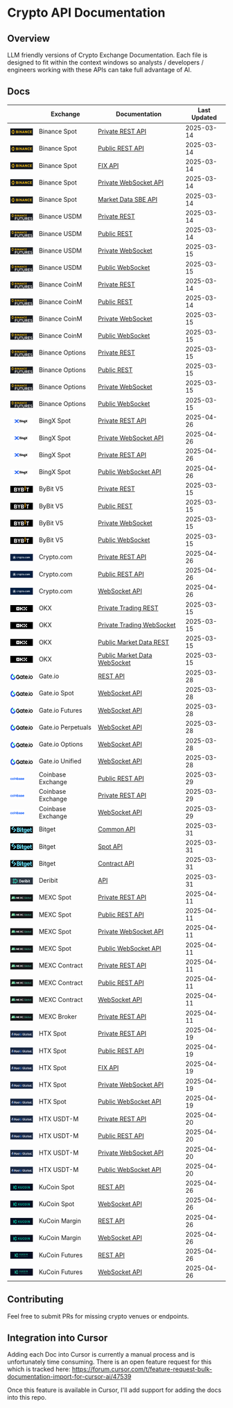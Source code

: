 # Crypto API Documentation

## Overview

LLM friendly versions of Crypto Exchange Documentation. Each file is designed to fit within the context windows so analysts / developers / engineers working with these APIs can take full advantage of AI.

## Docs

|                                                                                                             | Exchange           | Documentation                                                                     | Last Updated |
| ----------------------------------------------------------------------------------------------------------- | ------------------ | --------------------------------------------------------------------------------- | ------------ |
| <img src="assets/icons/binancespot.png" alt="Binance" height="16" style="vertical-align: middle;">          | Binance Spot       | [Private REST API](docs/binance/spot/private_rest_api.md)                         | 2025-03-14   |
| <img src="assets/icons/binancespot.png" alt="Binance" height="16" style="vertical-align: middle;">          | Binance Spot       | [Public REST API](docs/binance/spot/public_rest_api.md)                           | 2025-03-14   |
| <img src="assets/icons/binancespot.png" alt="Binance" height="16" style="vertical-align: middle;">          | Binance Spot       | [FIX API](docs/binance/spot/fix_api.md)                                           | 2025-03-14   |
| <img src="assets/icons/binancespot.png" alt="Binance" height="16" style="vertical-align: middle;">          | Binance Spot       | [Private WebSocket API](docs/binance/spot/private_websocket_api.md)               | 2025-03-14   |
| <img src="assets/icons/binancespot.png" alt="Binance" height="16" style="vertical-align: middle;">          | Binance Spot       | [Market Data SBE API](docs/binance/spot/market_data_sbe_api.md)                   | 2025-03-14   |
| <img src="assets/icons/binancefutures.png" alt="Binance" height="16" style="vertical-align: middle;">       | Binance USDM       | [Private REST](docs/binance/usdm/private_rest_api.md)                             | 2025-03-14   |
| <img src="assets/icons/binancefutures.png" alt="Binance" height="16" style="vertical-align: middle;">       | Binance USDM       | [Public REST](docs/binance/usdm/public_rest_api.md)                               | 2025-03-14   |
| <img src="assets/icons/binancefutures.png" alt="Binance" height="16" style="vertical-align: middle;">       | Binance USDM       | [Private WebSocket](docs/binance/usdm/private_websocket_api.md)                   | 2025-03-15   |
| <img src="assets/icons/binancefutures.png" alt="Binance" height="16" style="vertical-align: middle;">       | Binance USDM       | [Public WebSocket](docs/binance/usdm/public_websocket_api.md)                     | 2025-03-15   |
| <img src="assets/icons/binancefutures.png" alt="Binance" height="16" style="vertical-align: middle;">       | Binance CoinM      | [Private REST](docs/binance/coinm/private_rest_api.md)                            | 2025-03-14   |
| <img src="assets/icons/binancefutures.png" alt="Binance" height="16" style="vertical-align: middle;">       | Binance CoinM      | [Public REST](docs/binance/coinm/public_rest_api.md)                              | 2025-03-14   |
| <img src="assets/icons/binancefutures.png" alt="Binance" height="16" style="vertical-align: middle;">       | Binance CoinM      | [Private WebSocket](docs/binance/coinm/private_websocket_api.md)                  | 2025-03-15   |
| <img src="assets/icons/binancefutures.png" alt="Binance" height="16" style="vertical-align: middle;">       | Binance CoinM      | [Public WebSocket](docs/binance/coinm/public_websocket_api.md)                    | 2025-03-15   |
| <img src="assets/icons/binancefutures.png" alt="Binance" height="16" style="vertical-align: middle;">       | Binance Options    | [Private REST](docs/binance/options/private_rest_api.md)                          | 2025-03-15   |
| <img src="assets/icons/binancefutures.png" alt="Binance" height="16" style="vertical-align: middle;">       | Binance Options    | [Public REST](docs/binance/options/public_rest_api.md)                            | 2025-03-15   |
| <img src="assets/icons/binancefutures.png" alt="Binance" height="16" style="vertical-align: middle;">       | Binance Options    | [Private WebSocket](docs/binance/options/private_websocket_api.md)                | 2025-03-15   |
| <img src="assets/icons/binancefutures.png" alt="Binance" height="16" style="vertical-align: middle;">       | Binance Options    | [Public WebSocket](docs/binance/options/public_websocket_api.md)                  | 2025-03-15   |
| <img src="assets/icons/bingx.jpeg" alt="BingX" height="16" style="vertical-align: middle;">                 | BingX Spot         | [Private REST API](docs/bingx/spot/private_rest_api.md)                           | 2025-04-26   |
| <img src="assets/icons/bingx.jpeg" alt="BingX" height="16" style="vertical-align: middle;">                 | BingX Spot         | [Private WebSocket API](docs/bingx/spot/private_websocket_api.md)                 | 2025-04-26   |
| <img src="assets/icons/bingx.jpeg" alt="BingX" height="16" style="vertical-align: middle;">                 | BingX Spot         | [Private REST API](docs/bingx/spot/public_rest_api.md)                            | 2025-04-26   |
| <img src="assets/icons/bingx.jpeg" alt="BingX" height="16" style="vertical-align: middle;">                 | BingX Spot         | [Public WebSocket API](docs/bingx/spot/public_websocket_api.md)                   | 2025-04-26   |
| <img src="assets/icons/bybit.png" alt="ByBit" height="16" style="vertical-align: middle;">                  | ByBit V5           | [Private REST](docs/bybit/v5/private_rest_api.md)                                 | 2025-03-15   |
| <img src="assets/icons/bybit.png" alt="ByBit" height="16" style="vertical-align: middle;">                  | ByBit V5           | [Public REST](docs/bybit/v5/public_rest_api.md)                                   | 2025-03-15   |
| <img src="assets/icons/bybit.png" alt="ByBit" height="16" style="vertical-align: middle;">                  | ByBit V5           | [Private WebSocket](docs/bybit/v5/private_websocket_api.md)                       | 2025-03-15   |
| <img src="assets/icons/bybit.png" alt="ByBit" height="16" style="vertical-align: middle;">                  | ByBit V5           | [Public WebSocket](docs/bybit/v5/public_websocket_api.md)                         | 2025-03-15   |
| <img src="assets/icons/cryptocom.jpg" alt="Crypto.com" height="16" style="vertical-align: middle;">         | Crypto.com         | [Private REST API](docs/cryptocom/private_rest_api.md)                            | 2025-04-26   |
| <img src="assets/icons/cryptocom.jpg" alt="Crypto.com" height="16" style="vertical-align: middle;">         | Crypto.com         | [Public REST API](docs/cryptocom/public_rest_api.md)                              | 2025-04-26   |
| <img src="assets/icons/cryptocom.jpg" alt="Crypto.com" height="16" style="vertical-align: middle;">         | Crypto.com         | [WebSocket API](docs/cryptocom/websocket_api.md)                                  | 2025-04-26   |
| <img src="assets/icons/okx.png" alt="OKX" height="16" style="vertical-align: middle;">                      | OKX                | [Private Trading REST](docs/okx/private_order_book_trading_rest_api.md)           | 2025-03-15   |
| <img src="assets/icons/okx.png" alt="OKX" height="16" style="vertical-align: middle;">                      | OKX                | [Private Trading WebSocket](docs/okx/private_order_book_trading_websocket_api.md) | 2025-03-15   |
| <img src="assets/icons/okx.png" alt="OKX" height="16" style="vertical-align: middle;">                      | OKX                | [Public Market Data REST](docs/okx/public_market_data_rest_api.md)                | 2025-03-15   |
| <img src="assets/icons/okx.png" alt="OKX" height="16" style="vertical-align: middle;">                      | OKX                | [Public Market Data WebSocket](docs/okx/public_market_data_websocket_api.md)      | 2025-03-15   |
| <img src="assets/icons/gateio.png" alt="Gate.io" height="16" style="vertical-align: middle;">               | Gate.io            | [REST API](docs/gateio/rest_api.md)                                               | 2025-03-28   |
| <img src="assets/icons/gateio.png" alt="Gate.io" height="16" style="vertical-align: middle;">               | Gate.io Spot       | [WebSocket API](docs/gateio/websocket_spot_api.md)                                | 2025-03-28   |
| <img src="assets/icons/gateio.png" alt="Gate.io" height="16" style="vertical-align: middle;">               | Gate.io Futures    | [WebSocket API](docs/gateio/websocket_futures_api.md)                             | 2025-03-28   |
| <img src="assets/icons/gateio.png" alt="Gate.io" height="16" style="vertical-align: middle;">               | Gate.io Perpetuals | [WebSocket API](docs/gateio/websocket_perps_api.md)                               | 2025-03-28   |
| <img src="assets/icons/gateio.png" alt="Gate.io" height="16" style="vertical-align: middle;">               | Gate.io Options    | [WebSocket API](docs/gateio/websocket_options_api.md)                             | 2025-03-28   |
| <img src="assets/icons/gateio.png" alt="Gate.io" height="16" style="vertical-align: middle;">               | Gate.io Unified    | [WebSocket API](docs/gateio/websocket_unified_api.md)                             | 2025-03-28   |
| <img src="assets/icons/coinbaseexchange.png" alt="Coinbase" height="16" style="vertical-align: middle;">    | Coinbase Exchange  | [Public REST API](docs/coinbase/exchange/public_rest_api.md)                      | 2025-03-29   |
| <img src="assets/icons/coinbaseexchange.png" alt="Coinbase" height="16" style="vertical-align: middle;">    | Coinbase Exchange  | [Private REST API](docs/coinbase/exchange/private_rest_api.md)                    | 2025-03-29   |
| <img src="assets/icons/coinbaseexchange.png" alt="Coinbase" height="16" style="vertical-align: middle;">    | Coinbase Exchange  | [WebSocket API](docs/coinbase/exchange/websocket_api.md)                          | 2025-03-29   |
| <img src="assets/icons/bitget.png" alt="Bitget" height="16" style="vertical-align: middle;">                | Bitget             | [Common API](docs/bitget/common_api.md)                                           | 2025-03-31   |
| <img src="assets/icons/bitget.png" alt="Bitget" height="16" style="vertical-align: middle;">                | Bitget             | [Spot API](docs/bitget/spot_api.md)                                               | 2025-03-31   |
| <img src="assets/icons/bitget.png" alt="Bitget" height="16" style="vertical-align: middle;">                | Bitget             | [Contract API](docs/bitget/contract_api.md)                                       | 2025-03-31   |
| <img src="assets/icons/deribit.png" alt="Deribit" height="16" style="vertical-align: middle;">              | Deribit            | [API](docs/deribit/api.md)                                                        | 2025-03-31   |
| <img src="assets/icons/mexc.png" alt="MEXC" height="16" style="vertical-align: middle;">                    | MEXC Spot          | [Private REST API](docs/mexc/spot/private_rest_api.md)                            | 2025-04-11   |
| <img src="assets/icons/mexc.png" alt="MEXC" height="16" style="vertical-align: middle;">                    | MEXC Spot          | [Public REST API](docs/mexc/spot/public_rest_api.md)                              | 2025-04-11   |
| <img src="assets/icons/mexc.png" alt="MEXC" height="16" style="vertical-align: middle;">                    | MEXC Spot          | [Private WebSocket API](docs/mexc/spot/private_websocket_api.md)                  | 2025-04-11   |
| <img src="assets/icons/mexc.png" alt="MEXC" height="16" style="vertical-align: middle;">                    | MEXC Spot          | [Public WebSocket API](docs/mexc/spot/public_websocket_api.md)                    | 2025-04-11   |
| <img src="assets/icons/mexc.png" alt="MEXC" height="16" style="vertical-align: middle;">                    | MEXC Contract      | [Private REST API](docs/mexc/contract/private_rest_api.md)                        | 2025-04-11   |
| <img src="assets/icons/mexc.png" alt="MEXC" height="16" style="vertical-align: middle;">                    | MEXC Contract      | [Public REST API](docs/mexc/contract/public_rest_api.md)                          | 2025-04-11   |
| <img src="assets/icons/mexc.png" alt="MEXC" height="16" style="vertical-align: middle;">                    | MEXC Contract      | [WebSocket API](docs/mexc/contract/websocket_api.md)                              | 2025-04-11   |
| <img src="assets/icons/mexc.png" alt="MEXC" height="16" style="vertical-align: middle;">                    | MEXC Broker        | [Private REST API](docs/mexc/broker/private_rest_api.md)                          | 2025-04-11   |
| <img src="assets/icons/htx.jpg" alt="HTX" height="16" style="vertical-align: middle;">                      | HTX Spot           | [Private REST API](docs/htx/spot/private_rest_api.md)                             | 2025-04-19   |
| <img src="assets/icons/htx.jpg" alt="HTX" height="16" style="vertical-align: middle;">                      | HTX Spot           | [Public REST API](docs/htx/spot/public_rest_api.md)                               | 2025-04-19   |
| <img src="assets/icons/htx.jpg" alt="HTX" height="16" style="vertical-align: middle;">                      | HTX Spot           | [FIX API](docs/htx/spot/fix_api.md)                                               | 2025-04-19   |
| <img src="assets/icons/htx.jpg" alt="HTX" height="16" style="vertical-align: middle;">                      | HTX Spot           | [Private WebSocket API](docs/htx/spot/private_websocket_api.md)                   | 2025-04-19   |
| <img src="assets/icons/htx.jpg" alt="HTX" height="16" style="vertical-align: middle;">                      | HTX Spot           | [Public WebSocket API](docs/htx/spot/public_websocket_api.md)                     | 2025-04-19   |
| <img src="assets/icons/htx.jpg" alt="HTX" height="16" style="vertical-align: middle;">                      | HTX USDT-M         | [Private REST API](docs/htx/usdtm/private_rest_api.md)                            | 2025-04-20   |
| <img src="assets/icons/htx.jpg" alt="HTX" height="16" style="vertical-align: middle;">                      | HTX USDT-M         | [Public REST API](docs/htx/usdtm/public_rest_api.md)                              | 2025-04-20   |
| <img src="assets/icons/htx.jpg" alt="HTX" height="16" style="vertical-align: middle;">                      | HTX USDT-M         | [Private WebSocket API](docs/htx/usdtm/private_websocket_api.md)                  | 2025-04-20   |
| <img src="assets/icons/htx.jpg" alt="HTX" height="16" style="vertical-align: middle;">                      | HTX USDT-M         | [Public WebSocket API](docs/htx/usdtm/public_websocket_api.md)                    | 2025-04-20   |
| <img src="assets/icons/kucoin.jpg" alt="KuCoin" height="16" style="vertical-align: middle;">                | KuCoin Spot        | [REST API](docs/kucoin/rest/spot_api.md)                                          | 2025-04-26   |
| <img src="assets/icons/kucoin.jpg" alt="KuCoin" height="16" style="vertical-align: middle;">                | KuCoin Spot        | [WebSocket API](docs/kucoin/ws/spot_api.md)                                       | 2025-04-26   |
| <img src="assets/icons/kucoin.jpg" alt="KuCoin" height="16" style="vertical-align: middle;">                | KuCoin Margin      | [REST API](docs/kucoin/rest/margin_api.md)                                        | 2025-04-26   |
| <img src="assets/icons/kucoin.jpg" alt="KuCoin" height="16" style="vertical-align: middle;">                | KuCoin Margin      | [WebSocket API](docs/kucoin/ws/margin_api.md)                                     | 2025-04-26   |
| <img src="assets/icons/kucoinfutures.jpg" alt="KuCoin Futures" height="16" style="vertical-align: middle;"> | KuCoin Futures     | [REST API](docs/kucoin/rest/futures_api.md)                                       | 2025-04-26   |
| <img src="assets/icons/kucoinfutures.jpg" alt="KuCoin Futures" height="16" style="vertical-align: middle;"> | KuCoin Futures     | [WebSocket API](docs/kucoin/ws/futures_api.md)                                    | 2025-04-26   |

## Contributing

Feel free to submit PRs for missing crypto venues or endpoints.

## Integration into Cursor

Adding each Doc into Cursor is currently a manual process and is unfortunately time consuming. There is an open feature request for this which
is tracked here: https://forum.cursor.com/t/feature-request-bulk-documentation-import-for-cursor-ai/47539

Once this feature is available in Cursor, I'll add support for adding the docs into this repo.
